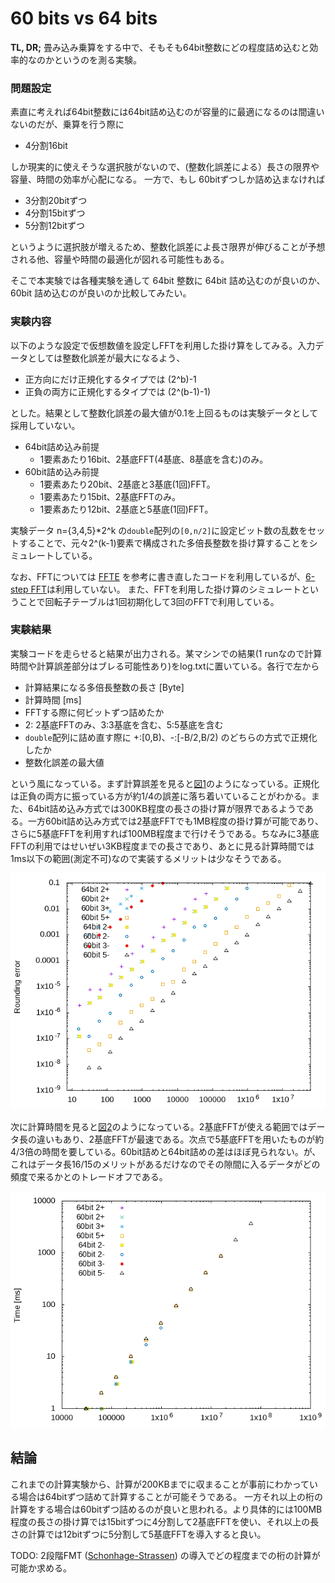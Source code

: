 60 bits vs 64 bits
=====

**TL, DR;** 畳み込み乗算をする中で、そもそも64bit整数にどの程度詰め込むと効率的なのかというのを測る実験。

### 問題設定

素直に考えれば64bit整数には64bit詰め込むのが容量的に最適になるのは間違いないのだが、乗算を行う際に

- 4分割16bit

しか現実的に使えそうな選択肢がないので、(整数化誤差による）長さの限界や容量、時間の効率が心配になる。
一方で、もし 60bitずつしか詰め込まなければ

- 3分割20bitずつ
- 4分割15bitずつ
- 5分割12bitずつ

というように選択肢が増えるため、整数化誤差によ長さ限界が伸びることが予想される他、容量や時間の最適化が図れる可能性もある。

そこで本実験では各種実験を通して 64bit 整数に 64bit 詰め込むのが良いのか、60bit 詰め込むのが良いのか比較してみたい。

### 実験内容

以下のような設定で仮想数値を設定しFFTを利用した掛け算をしてみる。入力データとしては整数化誤差が最大になるよう、

- 正方向にだけ正規化するタイプでは (2^b)-1
- 正負の両方に正規化するタイプでは (2^(b-1)-1)

とした。結果として整数化誤差の最大値が0.1を上回るものは実験データとして採用していない。

- 64bit詰め込み前提
  - 1要素あたり16bit、2基底FFT(4基底、8基底を含む)のみ。
- 60bit詰め込み前提
  - 1要素あたり20bit、2基底と3基底(1回)FFT。
  - 1要素あたり15bit、2基底FFTのみ。
  - 1要素あたり12bit、2基底と5基底(1回)FFT。

実験データ n={3,4,5}*2^k の`double`配列の`[0,n/2]`に設定ビット数の乱数をセットすることで、元々2^(k-1)要素で構成された多倍長整数を掛け算することをシミュレートしている。

なお、FFTについては [FFTE](http://www.ffte.jp/) を参考に書き直したコードを利用しているが、[6-step FFT](http://xn--w6q13e505b.jp/method/fft/2dfft.html)は利用していない。
また、FFTを利用した掛け算のシミュレートということで回転子テーブルは1回初期化して3回のFFTで利用している。

### 実験結果

実験コードを走らせると結果が出力される。某マシンでの結果(1 runなので計算時間や計算誤差部分はブレる可能性あり)をlog.txtに置いている。各行で左から

- 計算結果になる多倍長整数の長さ \[Byte\]
- 計算時間 \[ms\]
- FFTする際に何ビットずつ詰めたか
- 2: 2基底FFTのみ、3:3基底を含む、5:5基底を含む
- `double`配列に詰め直す際に +:[0,B)、-:[-B/2,B/2) のどちらの方式で正規化したか
- 整数化誤差の最大値

という風になっている。まず計算誤差を見ると[図1](error.png)のようになっている。正規化は正負の両方に振っている方が約1/4の誤差に落ち着いていることがわかる。また、64bit詰め込み方式では300KB程度の長さの掛け算が限界であるようである。一方60bit詰め込み方式では2基底FFTでも1MB程度の掛け算が可能であり、さらに5基底FFTを利用すれば100MB程度まで行けそうである。ちなみに3基底FFTの利用ではせいぜい3KB程度までの長さであり、あとに見る計算時間では1ms以下の範囲(測定不可)なので実装するメリットは少なそうである。

![error](error.png "図1")

次に計算時間を見ると[図2](time.png)のようになっている。2基底FFTが使える範囲ではデータ長の違いもあり、2基底FFTが最速である。次点で5基底FFTを用いたものが約4/3倍の時間を要している。60bit詰めと64bit詰めの差はほぼ見られない。が、これはデータ長16/15のメリットがあるだけなのでその隙間に入るデータがどの頻度で来るかとのトレードオフである。

![time](time.png "図2")

## 結論

これまでの計算実験から、計算が200KBまでに収まることが事前にわかっている場合は64bitずつ詰めて計算することが可能そうである。
一方それ以上の桁の計算をする場合は60bitずつ詰めるのが良いと思われる。より具体的には100MB程度の長さの掛け算では15bitずつに4分割して2基底FFTを使い、それ以上の長さの計算では12bitずつに5分割して5基底FFTを導入すると良い。

TODO: 2段階FMT ([Schonhage-Strassen](https://qiita.com/peria/items/19e37b192cb62bdbc3a1)) の導入でどの程度までの桁の計算が可能か求める。
